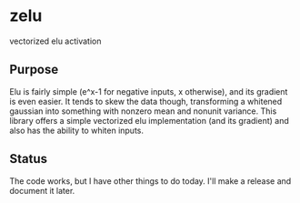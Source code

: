 # zelu

vectorized elu activation

## Purpose

Elu is fairly simple (e^x-1 for negative inputs, x otherwise), and its gradient is even easier. It tends to skew the data though, transforming a whitened gaussian into something with nonzero mean and nonunit variance. This library offers a simple vectorized elu implementation (and its gradient) and also has the ability to whiten inputs.

## Status

The code works, but I have other things to do today. I'll make a release and document it later.
